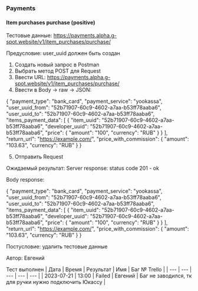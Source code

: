 ### Payments
#### Item purchases purchase (positive)

Тестовые данные: https://payments.alpha.g-spot.website/v1/item_purchases/purchase/

Предусловие: user_uuid должен быть создан

1. Создать новый запрос в Postman
2. Выбрать метод POST для Request
3. Ввести URL: https://payments.alpha.g-spot.website/v1/item_purchases/purchase/
4. Ввести в Body -> raw -> JSON:

{
  "payment_type": "bank_card",
  "payment_service": "yookassa",
  "user_uuid_from": "52b71907-60c9-4602-a7aa-b53ff78aaba6",
  "user_uuid_to": "52b71907-60c9-4602-a7aa-b53ff78aaba6",
  "items_payment_data": [
    {
      "item_uuid": "52b71907-60c9-4602-a7aa-b53ff78aaba6",
      "developer_uuid": "52b71907-60c9-4602-a7aa-b53ff78aaba6",
      "price": {
        "amount": "100",
        "currency": "RUB"
      }
    }
  ],
  "return_url": "https://example.com/",
  "price_with_commission": {
    "amount": "103.63",
    "currency": "RUB"
  }
}

5. Отправить Request

Ожидаемый результат: Server response: status code 201 - ok

Body response:

{
  "payment_type": "bank_card",
  "payment_service": "yookassa",
  "user_uuid_from": "52b71907-60c9-4602-a7aa-b53ff78aaba6",
  "user_uuid_to": "52b71907-60c9-4602-a7aa-b53ff78aaba6",
  "items_payment_data": [
    {
      "item_uuid": "52b71907-60c9-4602-a7aa-b53ff78aaba6",
      "developer_uuid": "52b71907-60c9-4602-a7aa-b53ff78aaba6",
      "price": {
        "amount": "100",
        "currency": "RUB"
      }
    }
  ],
  "return_url": "https://example.com/",
  "price_with_commission": {
    "amount": "103.63",
    "currency": "RUB"
  }
}


Постусловие: удалить тестовые данные

Автор: Евгений

Тест выполнен
| Дата | Время | Результат | Имя | Баг № Trello |
| --- | --- | --- | --- | --- |
| 2023-07-21 | 13:00 | Failed | Евгений | Баг не заводился, тк для ручки нужно подключить Юкассу | 